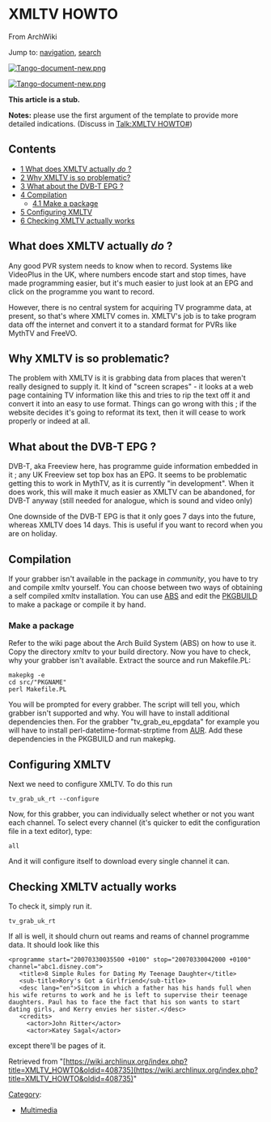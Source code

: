 # XMLTV HOWTO

From ArchWiki

Jump to: [navigation](#column-one), [search](#searchInput)

[![Tango-document-new.png](/images/f/f0/Tango-document-new.png)](/index.php/File:Tango-document-new.png)

[![Tango-document-new.png](/images/f/f0/Tango-document-new.png)](/index.php/File:Tango-document-new.png)

**This article is a stub.**

**Notes:** please use the first argument of the template to provide more detailed indications. (Discuss in [Talk:XMLTV HOWTO#](https://wiki.archlinux.org/index.php/Talk:XMLTV_HOWTO))

## Contents

*   [1 What does XMLTV actually *do* ?](#What_does_XMLTV_actually_.2Ado.2A_.3F)
*   [2 Why XMLTV is so problematic?](#Why_XMLTV_is_so_problematic.3F)
*   [3 What about the DVB-T EPG ?](#What_about_the_DVB-T_EPG_.3F)
*   [4 Compilation](#Compilation)
    *   [4.1 Make a package](#Make_a_package)
*   [5 Configuring XMLTV](#Configuring_XMLTV)
*   [6 Checking XMLTV actually works](#Checking_XMLTV_actually_works)

## What does XMLTV actually *do* ?

Any good PVR system needs to know when to record. Systems like VideoPlus in the UK, where numbers encode start and stop times, have made programming easier, but it's much easier to just look at an EPG and click on the programme you want to record.

However, there is no central system for acquiring TV programme data, at present, so that's where XMLTV comes in. XMLTV's job is to take program data off the internet and convert it to a standard format for PVRs like MythTV and FreeVO.

## Why XMLTV is so problematic?

The problem with XMLTV is it is grabbing data from places that weren't really designed to supply it. It kind of "screen scrapes" - it looks at a web page containing TV information like this and tries to rip the text off it and convert it into an easy to use format. Things can go wrong with this ; if the website decides it's going to reformat its text, then it will cease to work properly or indeed at all.

## What about the DVB-T EPG ?

DVB-T, aka Freeview here, has programme guide information embedded in it ; any UK Freeview set top box has an EPG. It seems to be problematic getting this to work in MythTV, as it is currently "in development". When it does work, this will make it much easier as XMLTV can be abandoned, for DVB-T anyway (still needed for analogue, which is sound and video only)

One downside of the DVB-T EPG is that it only goes 7 days into the future, whereas XMLTV does 14 days. This is useful if you want to record when you are on holiday.

## Compilation

If your grabber isn't available in the package in _community_, you have to try and compile xmltv yourself. You can choose between two ways of obtaining a self compiled xmltv installation. You can use [ABS](/index.php/ABS "ABS") and edit the [PKGBUILD](/index.php/PKGBUILD "PKGBUILD") to make a package or compile it by hand.

### Make a package

Refer to the wiki page about the Arch Build System (ABS) on how to use it. Copy the directory xmltv to your build directory. Now you have to check, why your grabber isn't available. Extract the source and run Makefile.PL:

```
makepkg -e
cd src/"PKGNAME"
perl Makefile.PL

```

You will be prompted for every grabber. The script will tell you, which grabber isn't supported and why. You will have to install additional dependencies then. For the grabber "tv_grab_eu_epgdata" for example you will have to install perl-datetime-format-strptime from [AUR](/index.php/AUR "AUR"). Add these dependencies in the PKGBUILD and run makepkg.

## Configuring XMLTV

Next we need to configure XMLTV. To do this run

```
tv_grab_uk_rt --configure

```

Now, for this grabber, you can individually select whether or not you want each channel. To select every channel (it's quicker to edit the configuration file in a text editor), type:

```
all

```

And it will configure itself to download every single channel it can.

## Checking XMLTV actually works

To check it, simply run it.

```
tv_grab_uk_rt

```

If all is well, it should churn out reams and reams of channel programme data. It should look like this

```
<programme start="20070330035500 +0100" stop="20070330042000 +0100" channel="abc1.disney.com">
   <title>8 Simple Rules for Dating My Teenage Daughter</title>
   <sub-title>Rory's Got a Girlfriend</sub-title>
   <desc lang="en">Sitcom in which a father has his hands full when his wife returns to work and he is left to supervise their teenage daughters. Paul has to face the fact that his son wants to start dating girls, and Kerry envies her sister.</desc>
   <credits>
     <actor>John Ritter</actor>
     <actor>Katey Sagal</actor>

```

except there'll be pages of it.

Retrieved from "[https://wiki.archlinux.org/index.php?title=XMLTV_HOWTO&oldid=408735](https://wiki.archlinux.org/index.php?title=XMLTV_HOWTO&oldid=408735)"

[Category](/index.php/Special:Categories "Special:Categories"):

*   [Multimedia](/index.php/Category:Multimedia "Category:Multimedia")
